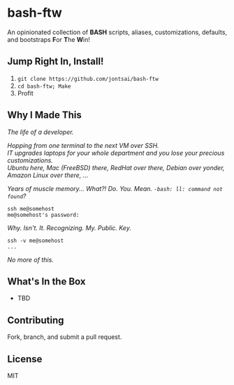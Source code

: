 # bash-ftw
An opinionated collection of **BASH** scripts, aliases, customizations, defaults, and bootstraps **F**or **T**he **W**in!

## Jump Right In, Install!

1. `git clone https://github.com/jontsai/bash-ftw`
2. `cd bash-ftw; Make`
3. Profit

## Why I Made This

*The life of a developer.*

*Hopping from one terminal to the next VM over SSH.*  
*IT upgrades laptops for your whole department and you lose your precious customizations.*  
*Ubuntu here, Mac (FreeBSD) there, RedHat over there, Debian over yonder, Amazon Linux over there, ...*

*Years of muscle memory... What?! Do. You. Mean. `-bash: ll: command not found`?*

`ssh me@somehost`  
`me@somehost's password:`

*Why. Isn't. It. Recognizing. My. Public. Key.*

`ssh -v me@somehost`  
`...`

*No more of this.*

## What's In the Box

* TBD

## Contributing

Fork, branch, and submit a pull request.

## License

MIT
